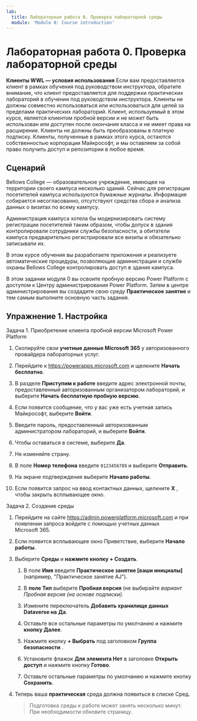 ```yaml
---
lab:
  title: Лабораторная работа 0. Проверка лабораторной среды
  module: 'Module 0: Course introduction'
---
```


# Лабораторная работа 0. Проверка лабораторной среды

**Клиенты WWL — условия использования** Если вам предоставляется клиент в рамках обучения под руководством инструктора, обратите внимание, что клиент предоставляется для поддержки практических лабораторий в обучении под руководством инструктора. Клиенты не должны совместно использоваться или использоваться для целей за пределами практических лабораторий. Клиент, используемый в этом курсе, является клиентом пробной версии и не может быть использован или доступен после окончания класса и не имеет права на расширение. Клиенты не должны быть преобразованы в платную подписку. Клиенты, полученные в рамках этого курса, остаются собственностью корпорации Майкрософт, и мы оставляем за собой право получить доступ и репозитории в любое время. 

## Сценарий

Bellows College — образовательное учреждение, имеющее на территории своего кампуса несколько зданий. Сейчас для регистрации посетителей кампуса используются бумажные журналы. Информация собирается несогласованно, отсутствуют средства сбора и анализа данных о визитах по всему кампусу.

Администрация кампуса хотела бы модернизировать систему регистрации посетителей таким образом, чтобы допуск в здания контролировали сотрудники службы безопасности, а обитатели кампуса предварительно регистрировали все визиты и обязательно записывали их. 

В этом курсе обучения вы разработаете приложения и реализуете автоматические процедуры, позволяющие администрации и службе охраны Bellows College контролировать доступ в здания кампуса.

В этом задании модуля 0 вы освоите пробную версию Power Platform с доступом к Центру администрирования Power Platform. Затем в центре администрирования вы создадите свою среду **Практическое занятие** и тем самым выполните основную часть задания.


## Упражнение 1. Настройка

Задача 1. Приобретение клиента пробной версии Microsoft Power Platform

1.  Скопируйте свои **учетные данные Microsoft 365** у авторизованного провайдера лабораторных услуг. 

1.  Перейдите к <https://powerapps.microsoft.com> и щелкните **Начать бесплатно**.

1.  В разделе **Приступим к работе** введите адрес электронной почты, предоставленный авторизованным организатором лабораторий, и выберите **Начать бесплатную пробную версию**. 

1.  Если появится сообщение, что у вас уже есть учетная запись Майкрософт, выберите **Войти**. 

1.  Введите пароль, предоставленный авторизованным администратором лабораторий, и выберите **Войти**.

1.  Чтобы оставаться в системе, выберите **Да**. 

1.  Не изменяйте страну. 

1.  В поле **Номер телефона** введите `0123456789` и выберите **Отправить**. 

1.  На экране подтверждения выберите **Начало работы**. 

1.  Если появится запрос на ввод контактных данных, щелкните **X** , чтобы закрыть всплывающее окно. 


Задача 2. Создание среды

1.  Перейдите на сайте <https://admin.powerplatform.microsoft.com> и при появлении запроса войдите с помощью учетных данных Microsoft 365. 

1.  Если появится всплывающее окно Приветствие, выберите **Начало работы**. 

1.  Выберите **Среды** и **нажмите кнопку + Создать**.

    1. В поле **Имя** введите **Практическое занятие [ваши инициалы]** (например, "Практическое занятие AJ").

    1. В **поле Тип** выберите **Пробная версия** (не выбирайте *вариант Пробная версия (на основе подписки).*

    1. Измените переключатель **Добавить хранилище данных Dataverse на** **Да**. 

    1. Оставьте все остальные параметры по умолчанию и нажмите **кнопку Далее**. 

    1. Нажмите кнопку **+ Выбрать** под заголовком **Группа безопасности** .

    1. Установите флажок **Для элемента Нет** в заголовке **Открыть доступ** и нажмите кнопку **Готово**.

    1. Оставьте остальные параметры по умолчанию и нажмите кнопку **Сохранить**.

1.  Теперь ваша **практическая** среда должна появиться в списке Сред. 

    > Подготовка среды к работе может занять несколько минут. При необходимости обновите страницу.


